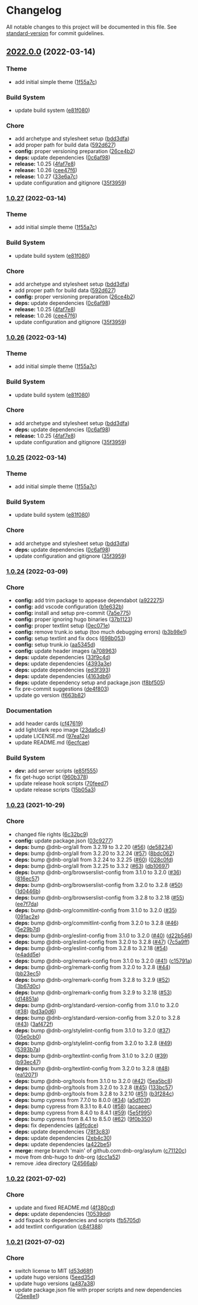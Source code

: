 # Changelog

All notable changes to this project will be documented in this file. See [standard-version](https://github.com/conventional-changelog/standard-version) for commit guidelines.

## [2022.0.0](https://github.com/dnb-org/asylum/compare/1.0.24...2022.0.0) (2022-03-14)


### Theme

* add initial simple theme ([1f55a7c](https://github.com/dnb-org/asylum/commit/1f55a7cb9d668d5e7be772933a03088052fa709d))


### Build System

* update build system ([e81f080](https://github.com/dnb-org/asylum/commit/e81f08049d685e81ee1b39cb05f8b54e6768841b))


### Chore

* add archetype and stylesheet setup ([bdd3dfa](https://github.com/dnb-org/asylum/commit/bdd3dfafa80814c87ec5f5fcd956e9aa331293f6))
* add proper path for build data ([592d627](https://github.com/dnb-org/asylum/commit/592d6276a7ce8eeb99072e93e4b798fb312eed76))
* **config:** proper versioning preparation ([26ce4b2](https://github.com/dnb-org/asylum/commit/26ce4b2cbf738e827441aaa212bfd30f5bcbf2e3))
* **deps:** update dependencies ([0c6af98](https://github.com/dnb-org/asylum/commit/0c6af98e99111d245e343e9dacc1849e36f4cefb))
* **release:** 1.0.25 ([4faf7e8](https://github.com/dnb-org/asylum/commit/4faf7e8fefdf379eee98142ea57a0c20d060c119))
* **release:** 1.0.26 ([cee47f6](https://github.com/dnb-org/asylum/commit/cee47f6bd2812807a1896cd43881cbf2e667d06b))
* **release:** 1.0.27 ([33e6a7c](https://github.com/dnb-org/asylum/commit/33e6a7c12761a184e06e43f96a02ab5fb45219c7))
* update configuration and gitignore ([35f3959](https://github.com/dnb-org/asylum/commit/35f3959b7cb43b252e0cfc6ff1bec56655cf875c))

### [1.0.27](https://github.com/dnb-org/asylum/compare/1.0.24...1.0.27) (2022-03-14)


### Theme

* add initial simple theme ([1f55a7c](https://github.com/dnb-org/asylum/commit/1f55a7cb9d668d5e7be772933a03088052fa709d))


### Build System

* update build system ([e81f080](https://github.com/dnb-org/asylum/commit/e81f08049d685e81ee1b39cb05f8b54e6768841b))


### Chore

* add archetype and stylesheet setup ([bdd3dfa](https://github.com/dnb-org/asylum/commit/bdd3dfafa80814c87ec5f5fcd956e9aa331293f6))
* add proper path for build data ([592d627](https://github.com/dnb-org/asylum/commit/592d6276a7ce8eeb99072e93e4b798fb312eed76))
* **config:** proper versioning preparation ([26ce4b2](https://github.com/dnb-org/asylum/commit/26ce4b2cbf738e827441aaa212bfd30f5bcbf2e3))
* **deps:** update dependencies ([0c6af98](https://github.com/dnb-org/asylum/commit/0c6af98e99111d245e343e9dacc1849e36f4cefb))
* **release:** 1.0.25 ([4faf7e8](https://github.com/dnb-org/asylum/commit/4faf7e8fefdf379eee98142ea57a0c20d060c119))
* **release:** 1.0.26 ([cee47f6](https://github.com/dnb-org/asylum/commit/cee47f6bd2812807a1896cd43881cbf2e667d06b))
* update configuration and gitignore ([35f3959](https://github.com/dnb-org/asylum/commit/35f3959b7cb43b252e0cfc6ff1bec56655cf875c))

### [1.0.26](https://github.com/dnb-org/asylum/compare/1.0.24...1.0.26) (2022-03-14)


### Theme

* add initial simple theme ([1f55a7c](https://github.com/dnb-org/asylum/commit/1f55a7cb9d668d5e7be772933a03088052fa709d))


### Build System

* update build system ([e81f080](https://github.com/dnb-org/asylum/commit/e81f08049d685e81ee1b39cb05f8b54e6768841b))


### Chore

* add archetype and stylesheet setup ([bdd3dfa](https://github.com/dnb-org/asylum/commit/bdd3dfafa80814c87ec5f5fcd956e9aa331293f6))
* **deps:** update dependencies ([0c6af98](https://github.com/dnb-org/asylum/commit/0c6af98e99111d245e343e9dacc1849e36f4cefb))
* **release:** 1.0.25 ([4faf7e8](https://github.com/dnb-org/asylum/commit/4faf7e8fefdf379eee98142ea57a0c20d060c119))
* update configuration and gitignore ([35f3959](https://github.com/dnb-org/asylum/commit/35f3959b7cb43b252e0cfc6ff1bec56655cf875c))

### [1.0.25](https://github.com/dnb-org/asylum/compare/1.0.24...1.0.25) (2022-03-14)


### Theme

* add initial simple theme ([1f55a7c](https://github.com/dnb-org/asylum/commit/1f55a7cb9d668d5e7be772933a03088052fa709d))


### Build System

* update build system ([e81f080](https://github.com/dnb-org/asylum/commit/e81f08049d685e81ee1b39cb05f8b54e6768841b))


### Chore

* add archetype and stylesheet setup ([bdd3dfa](https://github.com/dnb-org/asylum/commit/bdd3dfafa80814c87ec5f5fcd956e9aa331293f6))
* **deps:** update dependencies ([0c6af98](https://github.com/dnb-org/asylum/commit/0c6af98e99111d245e343e9dacc1849e36f4cefb))
* update configuration and gitignore ([35f3959](https://github.com/dnb-org/asylum/commit/35f3959b7cb43b252e0cfc6ff1bec56655cf875c))

### [1.0.24](https://github.com/dnb-org/asylum/compare/1.0.23...1.0.24) (2022-03-09)


### Chore

* **config:** add trim package to appease dependabot ([a922275](https://github.com/dnb-org/asylum/commit/a922275f44744dd6cf30a101f63bc4c81e9f1132))
* **config:** add vscode configuration ([b1e632b](https://github.com/dnb-org/asylum/commit/b1e632b172e653b3f6014eebb76386eae8d9299a))
* **config:** install and setup pre-commit ([7a5e775](https://github.com/dnb-org/asylum/commit/7a5e775c9725f885711164a2bdf6d16379603b87))
* **config:** proper ignoring hugo binaries ([37b1123](https://github.com/dnb-org/asylum/commit/37b1123c45d3eaba154044dfe1394319df9361fc))
* **config:** proper textlint setup ([0ec071e](https://github.com/dnb-org/asylum/commit/0ec071e77f2456935ef60472b7b93d5d08983f4c))
* **config:** remove trunk.io setup (too much debugging errors) ([b3b98e1](https://github.com/dnb-org/asylum/commit/b3b98e1a8446d306aeb639042af22769f12166e2))
* **config:** setup textlint and fix docs ([698b053](https://github.com/dnb-org/asylum/commit/698b0533b064439e11d87beb0d96432befbde76c))
* **config:** setup trunk.io ([aa5345d](https://github.com/dnb-org/asylum/commit/aa5345dea9e78f307488cbaec0aaf5b3bd795081))
* **config:** update header images ([a708963](https://github.com/dnb-org/asylum/commit/a708963adeb4a9526c467e522624bda9081abbbb))
* **deps:** update dependencies ([33f9c4d](https://github.com/dnb-org/asylum/commit/33f9c4d3f40d911d36d9d8a74b26a48cb066a101))
* **deps:** update dependencies ([4393a3e](https://github.com/dnb-org/asylum/commit/4393a3ed193994808bb99d7c9cb8f9d08b18245d))
* **deps:** update dependencies ([ed3f393](https://github.com/dnb-org/asylum/commit/ed3f3934456e08248b875dbb61c133f689c8ade6))
* **deps:** update dependencies ([4163db6](https://github.com/dnb-org/asylum/commit/4163db68c5e9c8a3fb67dfae482d78fb412fabc1))
* **deps:** update dependency setup and package.json ([f8bf505](https://github.com/dnb-org/asylum/commit/f8bf50538875c6da22a7d6e9014d8c72a957adcb))
* fix pre-commit suggestions ([de4f803](https://github.com/dnb-org/asylum/commit/de4f80373e9cd926e3f1d6d34871326f534c3411))
* update go version ([f663b82](https://github.com/dnb-org/asylum/commit/f663b8226521e3f16fabe5f4c2e706ec75148d1a))


### Documentation

* add header cards ([cf47619](https://github.com/dnb-org/asylum/commit/cf47619f3fcd74a6ccf45897077857c27c817b46))
* add light/dark repo image ([23da6c4](https://github.com/dnb-org/asylum/commit/23da6c428c804598bdd30075c1dae96025245539))
* update LICENSE.md ([97ea12e](https://github.com/dnb-org/asylum/commit/97ea12e068a6eb3146c12f01b00b46cad676d941))
* update README.md ([6ecfcae](https://github.com/dnb-org/asylum/commit/6ecfcae7b8b345d2c724df265569a4c83891b528))


### Build System

* **dev:** add server scripts ([e85f555](https://github.com/dnb-org/asylum/commit/e85f55550e68f1daa56d2ba83d9b5ec02f18a300))
* fix get-hugo script ([960b378](https://github.com/dnb-org/asylum/commit/960b378a1680636f2e2e267502d930fff72f1d45))
* update release hook scripts ([70feed7](https://github.com/dnb-org/asylum/commit/70feed700fd200687719b0d1502cce22249b20d1))
* update release scripts ([15b05a3](https://github.com/dnb-org/asylum/commit/15b05a34ffe2b48a6b7007329d19b979f8b59b38))

### [1.0.23](https://github.com/dnb-hugo/asylum/compare/1.0.22...1.0.23) (2021-10-29)


### Chore

* changed file rights ([6c32bc9](https://github.com/dnb-hugo/asylum/commit/6c32bc9e5dd85614caa2309feca90af671152bbd))
* **config:** update package.json ([03c9277](https://github.com/dnb-hugo/asylum/commit/03c9277c7934fe533d2367942ff686136c3f6ea2))
* **deps:** bump @dnb-org/all from 3.2.19 to 3.2.20 ([#56](https://github.com/dnb-hugo/asylum/issues/56)) ([de58234](https://github.com/dnb-hugo/asylum/commit/de58234625f2c739f558e6ea4df61b6a0dff244c))
* **deps:** bump @dnb-org/all from 3.2.20 to 3.2.24 ([#57](https://github.com/dnb-hugo/asylum/issues/57)) ([8bdc062](https://github.com/dnb-hugo/asylum/commit/8bdc0625181bafb0bdc0ef77cd7be99c0c0a9230))
* **deps:** bump @dnb-org/all from 3.2.24 to 3.2.25 ([#60](https://github.com/dnb-hugo/asylum/issues/60)) ([028c0fd](https://github.com/dnb-hugo/asylum/commit/028c0fd17599e1b165a2f979bbda55f826bc6068))
* **deps:** bump @dnb-org/all from 3.2.25 to 3.3.2 ([#63](https://github.com/dnb-hugo/asylum/issues/63)) ([db10697](https://github.com/dnb-hugo/asylum/commit/db10697fd964fc47b4ce4ba7f2a287d368ccc47c))
* **deps:** bump @dnb-org/browserslist-config from 3.1.0 to 3.2.0 ([#36](https://github.com/dnb-hugo/asylum/issues/36)) ([816ec57](https://github.com/dnb-hugo/asylum/commit/816ec5760b6b71215f6465eb914540631c049a01))
* **deps:** bump @dnb-org/browserslist-config from 3.2.0 to 3.2.8 ([#50](https://github.com/dnb-hugo/asylum/issues/50)) ([1d0446b](https://github.com/dnb-hugo/asylum/commit/1d0446bf86449856b65276584b1333e691869d0d))
* **deps:** bump @dnb-org/browserslist-config from 3.2.8 to 3.2.18 ([#55](https://github.com/dnb-hugo/asylum/issues/55)) ([ee7f7da](https://github.com/dnb-hugo/asylum/commit/ee7f7da25d2473218224a507b7218dc40d79e273))
* **deps:** bump @dnb-org/commitlint-config from 3.1.0 to 3.2.0 ([#35](https://github.com/dnb-hugo/asylum/issues/35)) ([091ac2e](https://github.com/dnb-hugo/asylum/commit/091ac2e1084e6d80bff6240fbe2a4a3cdaf7cdb1))
* **deps:** bump @dnb-org/commitlint-config from 3.2.0 to 3.2.8 ([#46](https://github.com/dnb-hugo/asylum/issues/46)) ([5e29b7d](https://github.com/dnb-hugo/asylum/commit/5e29b7dfc7c040721d286e064b7b39dde5cea2cc))
* **deps:** bump @dnb-org/eslint-config from 3.1.0 to 3.2.0 ([#40](https://github.com/dnb-hugo/asylum/issues/40)) ([d22b546](https://github.com/dnb-hugo/asylum/commit/d22b5466a050f8a5e50588f178e882ccbc6d5dee))
* **deps:** bump @dnb-org/eslint-config from 3.2.0 to 3.2.8 ([#47](https://github.com/dnb-hugo/asylum/issues/47)) ([7c5a9ff](https://github.com/dnb-hugo/asylum/commit/7c5a9ff60503a9d7262614fb3c032305150cd416))
* **deps:** bump @dnb-org/eslint-config from 3.2.8 to 3.2.18 ([#54](https://github.com/dnb-hugo/asylum/issues/54)) ([e4add5e](https://github.com/dnb-hugo/asylum/commit/e4add5eea11ef5c2d24b1a8be36e84588d41cfc9))
* **deps:** bump @dnb-org/remark-config from 3.1.0 to 3.2.0 ([#41](https://github.com/dnb-hugo/asylum/issues/41)) ([c15791a](https://github.com/dnb-hugo/asylum/commit/c15791ab1867937a2b1c659677b8997d19b49e16))
* **deps:** bump @dnb-org/remark-config from 3.2.0 to 3.2.8 ([#44](https://github.com/dnb-hugo/asylum/issues/44)) ([bb23ec5](https://github.com/dnb-hugo/asylum/commit/bb23ec573f56c4d508f9dd412e7849415dc7e464))
* **deps:** bump @dnb-org/remark-config from 3.2.8 to 3.2.9 ([#52](https://github.com/dnb-hugo/asylum/issues/52)) ([3b67d0c](https://github.com/dnb-hugo/asylum/commit/3b67d0cd5d20ec9905ba5d4cee0dfd9265b6b1ee))
* **deps:** bump @dnb-org/remark-config from 3.2.9 to 3.2.18 ([#53](https://github.com/dnb-hugo/asylum/issues/53)) ([d14851a](https://github.com/dnb-hugo/asylum/commit/d14851a80ae5bcb462efa49592c9b35926361690))
* **deps:** bump @dnb-org/standard-version-config from 3.1.0 to 3.2.0 ([#38](https://github.com/dnb-hugo/asylum/issues/38)) ([bd3a0d6](https://github.com/dnb-hugo/asylum/commit/bd3a0d62c307aee2d872ac4828ae4d51b71d86e0))
* **deps:** bump @dnb-org/standard-version-config from 3.2.0 to 3.2.8 ([#43](https://github.com/dnb-hugo/asylum/issues/43)) ([3af472f](https://github.com/dnb-hugo/asylum/commit/3af472f7ea19d76a4d84c2c61018c5ee3d5726b4))
* **deps:** bump @dnb-org/stylelint-config from 3.1.0 to 3.2.0 ([#37](https://github.com/dnb-hugo/asylum/issues/37)) ([05e0cb0](https://github.com/dnb-hugo/asylum/commit/05e0cb06f4c1157b432b0a6be421e1aa14429c98))
* **deps:** bump @dnb-org/stylelint-config from 3.2.0 to 3.2.8 ([#49](https://github.com/dnb-hugo/asylum/issues/49)) ([5393b7a](https://github.com/dnb-hugo/asylum/commit/5393b7a7bb5e1cc2dffa8ca76bd25efeab99d294))
* **deps:** bump @dnb-org/textlint-config from 3.1.0 to 3.2.0 ([#39](https://github.com/dnb-hugo/asylum/issues/39)) ([b93ec47](https://github.com/dnb-hugo/asylum/commit/b93ec47050e37b2ecaf0131447740e8927c9ab60))
* **deps:** bump @dnb-org/textlint-config from 3.2.0 to 3.2.8 ([#48](https://github.com/dnb-hugo/asylum/issues/48)) ([ea12071](https://github.com/dnb-hugo/asylum/commit/ea120712290223e9caa08a0c3131234a86066899))
* **deps:** bump @dnb-org/tools from 3.1.0 to 3.2.0 ([#42](https://github.com/dnb-hugo/asylum/issues/42)) ([5ea5bc8](https://github.com/dnb-hugo/asylum/commit/5ea5bc8aa6f3793c88d2f8828ca942073e5bc1ab))
* **deps:** bump @dnb-org/tools from 3.2.0 to 3.2.8 ([#45](https://github.com/dnb-hugo/asylum/issues/45)) ([133bc57](https://github.com/dnb-hugo/asylum/commit/133bc576f34ab0ecd135f80fdca419f6819fd706))
* **deps:** bump @dnb-org/tools from 3.2.8 to 3.2.10 ([#51](https://github.com/dnb-hugo/asylum/issues/51)) ([b3f284c](https://github.com/dnb-hugo/asylum/commit/b3f284c408fd4fa834c3335fd9ef57be5f554be1))
* **deps:** bump cypress from 7.7.0 to 8.0.0 ([#34](https://github.com/dnb-hugo/asylum/issues/34)) ([a5df03f](https://github.com/dnb-hugo/asylum/commit/a5df03fad2254758a4860ca58cf83febb58f443e))
* **deps:** bump cypress from 8.3.1 to 8.4.0 ([#58](https://github.com/dnb-hugo/asylum/issues/58)) ([accaeec](https://github.com/dnb-hugo/asylum/commit/accaeecb0df1f242de2d30517d954b113f818555))
* **deps:** bump cypress from 8.4.0 to 8.4.1 ([#59](https://github.com/dnb-hugo/asylum/issues/59)) ([5e5f995](https://github.com/dnb-hugo/asylum/commit/5e5f9952b5601755cbb8370d3efbfbf016eea05b))
* **deps:** bump cypress from 8.4.1 to 8.5.0 ([#62](https://github.com/dnb-hugo/asylum/issues/62)) ([9f0b350](https://github.com/dnb-hugo/asylum/commit/9f0b350cf7064f6574137107a9844c590509a07f))
* **deps:** fix dependencies ([a9fcdce](https://github.com/dnb-hugo/asylum/commit/a9fcdce59c86b412d2a4c32039c2fea1514b94db))
* **deps:** update dependencies ([78f3c83](https://github.com/dnb-hugo/asylum/commit/78f3c83836a660bdab8d4d1704619d89dcc16270))
* **deps:** update dependencies ([2eb4c30](https://github.com/dnb-hugo/asylum/commit/2eb4c30ed4ed3b69ed32b7e9846bf7a0018717d4))
* **deps:** update dependencies ([a422be5](https://github.com/dnb-hugo/asylum/commit/a422be534aeb7391fc3048f3e06b20ca0ee1e301))
* **merge:** merge branch 'main' of github.com:dnb-org/asylum ([c71120c](https://github.com/dnb-hugo/asylum/commit/c71120cbbcc59026cc57762631038a75a8c06d44))
* move from dnb-hugo to dnb-org ([dcc1a52](https://github.com/dnb-hugo/asylum/commit/dcc1a5245479e9a267ace8dfc7660aef389f0720))
* remove .idea directory ([24566ab](https://github.com/dnb-hugo/asylum/commit/24566abad9ec6c5c4a1ca1e042c8a6a3bdcb2053))

### [1.0.22](https://github.com/dnb-org/asylum/compare/1.0.21...1.0.22) (2021-07-02)


### Chore

* update and fixed README.md ([4f380cd](https://github.com/dnb-org/asylum/commit/4f380cdf5d3b82edb9bb0992fac9899e74c1529b))
* **deps:** update dependencies ([10539dd](https://github.com/dnb-org/asylum/commit/10539dd9643b638bee7d1c0b04a1feb9696a0545))
* add fixpack to dependencies and scripts ([fb5705d](https://github.com/dnb-org/asylum/commit/fb5705d62f2a5a5b37deea38b556fb2930e15b4e))
* add textlint configuration ([c84f388](https://github.com/dnb-org/asylum/commit/c84f38897868be6eff66dceb87a533984c45497d))

### [1.0.21](https://github.com/dnb-org/asylum/compare/v1.0.20...v1.0.21) (2021-07-02)


### Chore

* switch license to MIT ([d53d68f](https://github.com/dnb-org/asylum/commit/d53d68f2fce0f68a1fce392b5f82993e9a0899fc))
* update hugo versions ([5eed35d](https://github.com/dnb-org/asylum/commit/5eed35d82a039fb0194fcf33bc431752908a17b3))
* update hugo versions ([a487a38](https://github.com/dnb-org/asylum/commit/a487a38fd478bc9d4e96927fdd7cb3800e58422f))
* update package.json file with proper scripts and new dependencies ([25ee8e1](https://github.com/dnb-org/asylum/commit/25ee8e19e1b4af1774aef42742801fea36fc9d41))
